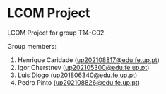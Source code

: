 # LCOM Project

LCOM Project for group T14-G02.

Group members:

1. Henrique Caridade (up202108817@edu.fe.up.pt)
2. Igor Cherstnev (up202105300@edu.fe.up.pt)
3. Luis Diogo (up201806340@edu.fe.up.pt)
4. Pedro Pinto (up202108826@edu.fe.up.pt)
